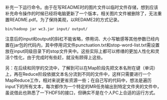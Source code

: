 补充一下运行命令。由于在写README时的图片文件以临时文件存储，想到应该补充命令操作的时候已经将电脑更新了一个版本，相关图片文件被删除了，无法重置README.pdf。为了保持美观，以REDAME2的方式记录。

`bin/hadoop jar wc3.jar input/ output/`

注意后的input和output的斜杠不能省略，停用词、大小写敏感等其他参数已经内置在jar包的代码内，其中停用词文件punctuation.txt和stop-word-list.txt需设置放在input同级目录下的stop文件夹中。这些实际上都可以修缮的更加人性化和灵活个性化，由于完成时有些赶，就没有顾得上这些。

另：在后续和同学的交流中，了解到可以在Map阶段先把文本名附在键（单词）上，再在Reduce阶段依据文本名分流到不同的文件中，这样只需要进行一个MapReduce工作，相对来说更省资源一些；在自己写的代码中，想法是遍历input下的所有文本，每次都作为一个特定的MR任务输出到特定文件夹的文件中，虽说借此也熟悉了一下HDFS的接口，但确实不是在个人PC上合适的运行方式。